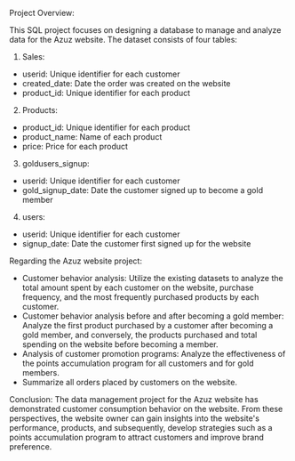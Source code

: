 Project Overview:

This SQL project focuses on designing a database to manage and analyze data for the Azuz website. The dataset consists of four tables:

1. Sales:
- userid: Unique identifier for each customer
- created_date: Date the order was created on the website
- product_id: Unique identifier for each product
2. Products:
- product_id: Unique identifier for each product
- product_name: Name of each product
- price: Price for each product
3. goldusers_signup:
- userid: Unique identifier for each customer
- gold_signup_date: Date the customer signed up to become a gold member
4. users:
- userid: Unique identifier for each customer
- signup_date: Date the customer first signed up for the website

Regarding the Azuz website project:
- Customer behavior analysis: Utilize the existing datasets to analyze the total amount spent by each customer on the website, purchase frequency, and the most frequently purchased products by each customer.
- Customer behavior analysis before and after becoming a gold member: Analyze the first product purchased by a customer after becoming a gold member, and conversely, the products purchased and total spending on the website before becoming a member.
- Analysis of customer promotion programs: Analyze the effectiveness of the points accumulation program for all customers and for gold members.
- Summarize all orders placed by customers on the website.

Conclusion:
The data management project for the Azuz website has demonstrated customer consumption behavior on the website. From these perspectives, the website owner can gain insights into the website's performance, products, and subsequently, develop strategies such as a points accumulation program to attract customers and improve brand preference.

